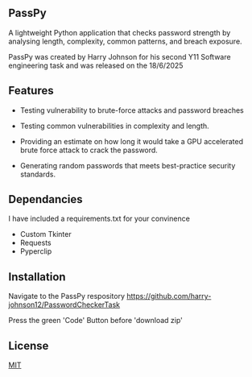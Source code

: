 
## PassPy
A lightweight Python application that checks password strength by analysing length, complexity, common patterns, and breach exposure.

PassPy was created by Harry Johnson for his second Y11 Software engineering task and was released on the 18/6/2025


## Features

- Testing vulnerability to brute-force attacks and password breaches 

- Testing common vulnerabilities in complexity and length.

- Providing an estimate on how long it would take a GPU accelerated brute force attack to crack the password.

- Generating random passwords that meets best-practice security standards.

## Dependancies
I have included a requirements.txt for your convinence
- Custom Tkinter
- Requests
- Pyperclip



## Installation
Navigate to the PassPy respository https://github.com/harry-johnson12/PasswordCheckerTask

Press the green 'Code' Button before 'download zip'
## License

[MIT](https://choosealicense.com/licenses/mit/)

